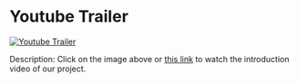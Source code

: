 # Youtube Trailer

[![Youtube Trailer](https://i9.ytimg.com/vi_webp/yixFW5ibKW4/mqdefault.webp?v=657d95a7&sqp=CPCr9qsG&rs=AOn4CLCs4AFbYEhZtPK5e7FT73BuDM8PnA)](https://youtu.be/yixFW5ibKW4?si=kZwBeFNKEzhJwsQ5)

Description: Click on the image above or [this link](https://youtu.be/yixFW5ibKW4?si=kZwBeFNKEzhJwsQ5) to watch the introduction video of our project.

